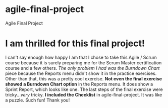 # agile-final-project
Agile Final Project
# I am thrilled for this final project!
I can't say enough how happy I am that I chose to take this Agile / Scrum course 
because it is surely preparing me for the Scrum Master certification course and 
a few others. _The only problem I had was the Burndown Chart_ piece because the 
Reports menu didn't show it in the practice exercises. Other than that, this was 
a pretty cool exercise. 
**Not even the final exercise showed a Burndown Chart option** in the Reports menu. 
It does show a Sprint Report, which looks like one. 
The last steps of the final exercise were tricky..._very_ tricky.
**I included the Checklist** in agile-final-project. It was like a puzzle.
Such fun! Thank you!
